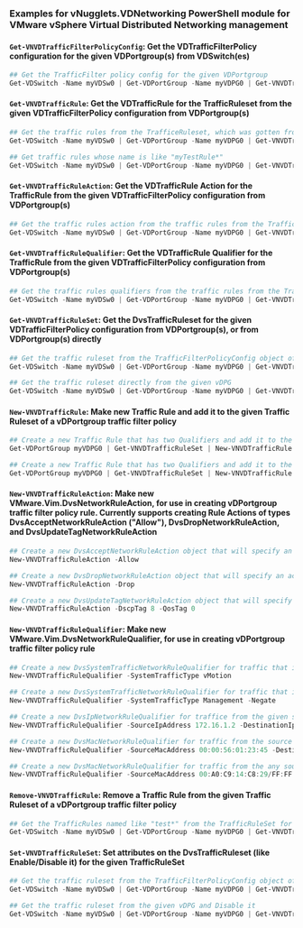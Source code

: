 ### Examples for vNugglets.VDNetworking PowerShell module for VMware vSphere Virtual Distributed Networking management

#### `Get-VNVDTrafficFilterPolicyConfig`: Get the VDTrafficFilterPolicy configuration for the given VDPortgroup(s) from VDSwitch(es)

```PowerShell
## Get the TrafficFilter policy config for the given VDPortgroup
Get-VDSwitch -Name myVDSw0 | Get-VDPortGroup -Name myVDPG0 | Get-VNVDTrafficFilterPolicyConfig
```

#### `Get-VNVDTrafficRule`: Get the VDTrafficRule for the TrafficRuleset from the given VDTrafficFilterPolicy configuration from VDPortgroup(s)

```PowerShell
## Get the traffic rules from the TrafficeRuleset, which was gotten from the vDPG's TrafficFilterPolicyConfig
Get-VDSwitch -Name myVDSw0 | Get-VDPortGroup -Name myVDPG0 | Get-VNVDTrafficFilterPolicyConfig | Get-VNVDTrafficRuleSet | Get-VNVDTrafficRule

## Get traffic rules whose name is like "myTestRule*"
Get-VDSwitch -Name myVDSw0 | Get-VDPortGroup -Name myVDPG0 | Get-VNVDTrafficFilterPolicyConfig | Get-VNVDTrafficRuleSet | Get-VNVDTrafficRule myTestRule*
```

#### `Get-VNVDTrafficRuleAction`: Get the VDTrafficRule Action for the TrafficRule from the given VDTrafficFilterPolicy configuration from VDPortgroup(s)

```PowerShell
## Get the traffic rules action from the traffic rules from the TrafficeRuleset property of the TrafficFilterPolicyConfig
Get-VDSwitch -Name myVDSw0 | Get-VDPortGroup -Name myVDPG0 | Get-VNVDTrafficFilterPolicyConfig | Get-VNVDTrafficRule | Get-VNVDTrafficRuleAction
```

#### `Get-VNVDTrafficRuleQualifier`: Get the VDTrafficRule Qualifier for the TrafficRule from the given VDTrafficFilterPolicy configuration from VDPortgroup(s)

```PowerShell
## Get the traffic rules qualifiers from the traffic rules from the TrafficeRuleset property of the TrafficFilterPolicyConfig
Get-VDSwitch -Name myVDSw0 | Get-VDPortGroup -Name myVDPG0 | Get-VNVDTrafficFilterPolicyConfig | Get-VNVDTrafficRule | Get-VNVDTrafficRuleQualifier
```

#### `Get-VNVDTrafficRuleSet`: Get the DvsTrafficRuleset for the given VDTrafficFilterPolicy configuration from VDPortgroup(s), or from VDPortgroup(s) directly

```PowerShell
## Get the traffic ruleset from the TrafficFilterPolicyConfig object of a given vDPG. Can also get the ruleset from just the vDPG, but this "from TrafficFilterPolicyConfig" method is to help show the relationship between the vDPG, the TrafficFilterPolicyConfig, and the TrafficRuleset
Get-VDSwitch -Name myVDSw0 | Get-VDPortGroup -Name myVDPG0 | Get-VNVDTrafficFilterPolicyConfig | Get-VNVDTrafficRuleSet

## Get the traffic ruleset directly from the given vDPG
Get-VDSwitch -Name myVDSw0 | Get-VDPortGroup -Name myVDPG0 | Get-VNVDTrafficRuleSet
```

#### `New-VNVDTrafficRule`: Make new Traffic Rule and add it to the given Traffic Ruleset of a vDPortgroup traffic filter policy

```PowerShell
## Create a new Traffic Rule that has two Qualifiers and add it to the given TrafficRuleset from the given vDPortgroup. The new Traffic Rule allows vMotion traffic from given source network
Get-VDPortGroup myVDPG0 | Get-VNVDTrafficRuleSet | New-VNVDTrafficRule -Name "Allow vMotion from source network" -Action (New-VNVDTrafficRuleAction -Allow) -Qualifier (New-VNVDTrafficRuleQualifier -SystemTrafficType vMotion), (New-VNVDTrafficRuleQualifier -SourceIpAddress 10.0.0.0/8)

## Create a new Traffic Rule that has two Qualifiers and add it to the given TrafficRuleset from the given vDPortgroup. The new Traffic Rule adds a DSCP tag with value 8 to VM traffic from given source IP
Get-VDPortGroup myVDPG0 | Get-VNVDTrafficRuleSet | New-VNVDTrafficRule -Name "Apply DSCP tag to VM traffic from given address" -Action (New-VNVDTrafficRuleAction -DscpTag 8) -Qualifier (New-VNVDTrafficRuleQualifier -SystemTrafficType virtualMachine), (New-VNVDTrafficRuleQualifier -SourceIpAddress 172.16.1.2) -Direction outgoingPackets
```

#### `New-VNVDTrafficRuleAction`: Make new VMware.Vim.DvsNetworkRuleAction, for use in creating vDPortgroup traffic filter policy rule.  Currently supports creating Rule Actions of types DvsAcceptNetworkRuleAction ("Allow"), DvsDropNetworkRuleAction, and DvsUpdateTagNetworkRuleAction

```PowerShell
## Create a new DvsAcceptNetworkRuleAction object that will specify an action of "Allow packet"
New-VNVDTrafficRuleAction -Allow

## Create a new DvsDropNetworkRuleAction object that will specify an action of "Drop packet"
New-VNVDTrafficRuleAction -Drop

## Create a new DvsUpdateTagNetworkRuleAction object that will specify an action of "tag with DSCP value of 8, and clear the QoS tag of packet"
New-VNVDTrafficRuleAction -DscpTag 8 -QosTag 0
```

#### `New-VNVDTrafficRuleQualifier`: Make new VMware.Vim.DvsNetworkRuleQualifier, for use in creating vDPortgroup traffic filter policy rule

```PowerShell
## Create a new DvsSystemTrafficNetworkRuleQualifier for traffic that is vMotion
New-VNVDTrafficRuleQualifier -SystemTrafficType vMotion

## Create a new DvsSystemTrafficNetworkRuleQualifier for traffic that is _not_ Management traffic
New-VNVDTrafficRuleQualifier -SystemTrafficType Management -Negate

## Create a new DvsIpNetworkRuleQualifier for traffice from the given source IP that is _not_ to the given destination network, using TCP (6) protocol, and that is from source ports of 443 or 444
New-VNVDTrafficRuleQualifier -SourceIpAddress 172.16.1.2 -DestinationIpAddress 10.0.0.0/8 -NegateDestinationIpAddress -Protocol 6 -SourceIpPort 443-444

## Create a new DvsMacNetworkRuleQualifier for traffic from the source MAC address, that is _not_ to the destination MAC, that is using EtherType 0x8922, and that is not on VLAN 10
New-VNVDTrafficRuleQualifier -SourceMacAddress 00:00:56:01:23:45 -DestinationMacAddress 00:00:56:78:90:12 -NegateDestinationMacAddress -EtherTypeProtocol 0x8922 -VlanId 10 -NegateVlanId

## Create a new DvsMacNetworkRuleQualifier for traffic from the any source MAC address in the given MAC range and that is on VLAN 22
New-VNVDTrafficRuleQualifier -SourceMacAddress 00:A0:C9:14:C8:29/FF:FF:00:FF:00:FF -VlanId 22
```

#### `Remove-VNVDTrafficRule`: Remove a Traffic Rule from the given Traffic Ruleset of a vDPortgroup traffic filter policy

```PowerShell
## Get the TrafficRules named like "test*" from the TrafficRuleSet for the given vDPortGroup and delete them
Get-VDSwitch -Name myVDSw0 | Get-VDPortGroup -Name myVDPG0 | Get-VNVDTrafficRuleSet | Get-VNVDTrafficRule -Name test* | Remove-VNVDTrafficRule
```

#### `Set-VNVDTrafficRuleSet`: Set attributes on the DvsTrafficRuleset (like Enable/Disable it) for the given TrafficRuleSet

```PowerShell
## Get the traffic ruleset from the TrafficFilterPolicyConfig object of a given vDPG and Enable it
Get-VDSwitch -Name myVDSw0 | Get-VDPortGroup -Name myVDPG0 | Get-VNVDTrafficFilterPolicyConfig | Get-VNVDTrafficRuleSet | Set-VNVDTrafficRuleSet -Enabled

## Get the traffic ruleset from the given vDPG and Disable it
Get-VDSwitch -Name myVDSw0 | Get-VDPortGroup -Name myVDPG0 | Get-VNVDTrafficRuleSet | Set-VNVDTrafficRuleSet -Enabled:$false
```

